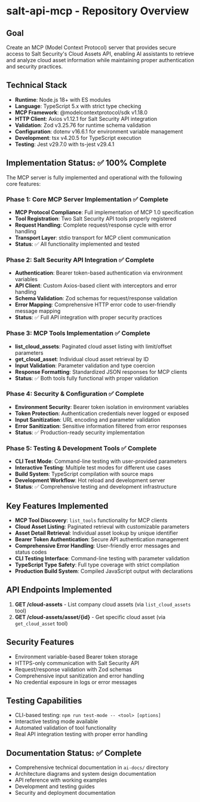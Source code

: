 # salt-api-mcp - Repository Overview

## Goal
Create an MCP (Model Context Protocol) server that provides secure access to Salt Security's Cloud Assets API, enabling AI assistants to retrieve and analyze cloud asset information while maintaining proper authentication and security practices.

## Technical Stack
- **Runtime**: Node.js 18+ with ES modules
- **Language**: TypeScript 5.x with strict type checking
- **MCP Framework**: @modelcontextprotocol/sdk v1.18.0
- **HTTP Client**: Axios v1.12.1 for Salt Security API integration
- **Validation**: Zod v3.25.76 for runtime schema validation
- **Configuration**: dotenv v16.6.1 for environment variable management
- **Development**: tsx v4.20.5 for TypeScript execution
- **Testing**: Jest v29.7.0 with ts-jest v29.4.1

## Implementation Status: ✅ 100% Complete

The MCP server is fully implemented and operational with the following core features:

### Phase 1: Core MCP Server Implementation ✅ Complete
- **MCP Protocol Compliance**: Full implementation of MCP 1.0 specification
- **Tool Registration**: Two Salt Security API tools properly registered
- **Request Handling**: Complete request/response cycle with error handling
- **Transport Layer**: stdio transport for MCP client communication
- **Status**: ✅ All functionality implemented and tested

### Phase 2: Salt Security API Integration ✅ Complete  
- **Authentication**: Bearer token-based authentication via environment variables
- **API Client**: Custom Axios-based client with interceptors and error handling
- **Schema Validation**: Zod schemas for request/response validation
- **Error Mapping**: Comprehensive HTTP error code to user-friendly message mapping
- **Status**: ✅ Full API integration with proper security practices

### Phase 3: MCP Tools Implementation ✅ Complete
- **list_cloud_assets**: Paginated cloud asset listing with limit/offset parameters
- **get_cloud_asset**: Individual cloud asset retrieval by ID
- **Input Validation**: Parameter validation and type coercion
- **Response Formatting**: Standardized JSON responses for MCP clients
- **Status**: ✅ Both tools fully functional with proper validation

### Phase 4: Security & Configuration ✅ Complete
- **Environment Security**: Bearer token isolation in environment variables
- **Token Protection**: Authentication credentials never logged or exposed
- **Input Sanitization**: URL encoding and parameter validation
- **Error Sanitization**: Sensitive information filtered from error responses
- **Status**: ✅ Production-ready security implementation

### Phase 5: Testing & Development Tools ✅ Complete
- **CLI Test Mode**: Command-line testing with user-provided parameters
- **Interactive Testing**: Multiple test modes for different use cases
- **Build System**: TypeScript compilation with source maps
- **Development Workflow**: Hot reload and development server
- **Status**: ✅ Comprehensive testing and development infrastructure

## Key Features Implemented
- **MCP Tool Discovery**: `list_tools` functionality for MCP clients
- **Cloud Asset Listing**: Paginated retrieval with customizable parameters
- **Asset Detail Retrieval**: Individual asset lookup by unique identifier
- **Bearer Token Authentication**: Secure API authentication management
- **Comprehensive Error Handling**: User-friendly error messages and status codes
- **CLI Testing Interface**: Command-line testing with parameter validation
- **TypeScript Type Safety**: Full type coverage with strict compilation
- **Production Build System**: Compiled JavaScript output with declarations

## API Endpoints Implemented
1. **GET /cloud-assets** - List company cloud assets (via `list_cloud_assets` tool)
2. **GET /cloud-assets/asset/{id}** - Get specific cloud asset (via `get_cloud_asset` tool)

## Security Features
- Environment variable-based Bearer token storage
- HTTPS-only communication with Salt Security API
- Request/response validation with Zod schemas
- Comprehensive input sanitization and error handling
- No credential exposure in logs or error messages

## Testing Capabilities
- CLI-based testing: `npm run test-mode -- <tool> [options]`
- Interactive testing mode available
- Automated validation of tool functionality
- Real API integration testing with proper error handling

## Documentation Status: ✅ Complete
- Comprehensive technical documentation in `ai-docs/` directory
- Architecture diagrams and system design documentation
- API reference with working examples
- Development and testing guides
- Security and deployment documentation